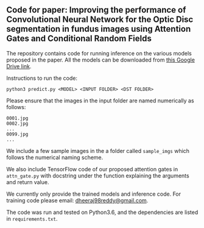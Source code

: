 ## Code for paper: Improving the performance of Convolutional Neural Network for the Optic Disc segmentation in fundus images using Attention Gates and Conditional Random Fields

The repository contains code for running inference on the various models proposed in the paper. 
All the models can be downloaded from [this Google Drive link](https://drive.google.com/drive/folders/10yIz5iQ0yEDhlZS4fneT7pPOjcK5a3xo?usp=sharing).

Instructions to run the code:

```
python3 predict.py <MODEL> <INPUT FOLDER> <DST FOLDER>
```

Please ensure that the images in the input folder are named numerically as follows:

```
0001.jpg
0002.jpg
...
0099.jpg
...
```

We include a few sample images in the a folder called `sample_imgs` which follows the numerical 
naming scheme. 

We also include TensorFlow code of our proposed attention gates in `attn_gate.py` with docstring under the 
function explaining the arguments and return value. 

We currently only provide the trained models and inference code. 
For training code please email: [dheeraj98reddy@gmail.com](mailto:dheeraj98reddy).

The code was run and tested on Python3.6, and the dependencies are listed in `requirements.txt`.
